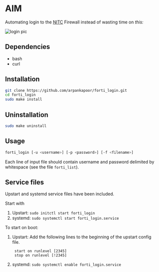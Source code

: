 # AIM

Automating login to the [NITC][nitc] Firewall instead of wasting time on *this:*

![login pic][login_pic]

## Dependencies

- bash
- curl

## Installation

~~~ bash
git clone https://github.com/arpankapoor/forti_login.git
cd forti_login
sudo make install
~~~

## Uninstallation

~~~ bash
sudo make uninstall
~~~

## Usage

~~~ bash
forti_login [-u <username>] [-p <password>] [-f <filename>]
~~~

Each line of input file should contain username and password delimited
by whitespace (see the file `forti_list`).

## Service files

Upstart and systemd service files have been included.

Start with

1. Upstart: `sudo initctl start forti_login`
2. systemd: `sudo systemctl start forti_login.service`

To start on boot:

1. Upstart: Add the following lines to the beginning of the upstart config file.

        start on runlevel [2345]
        stop on runlevel [!2345]

2. systemd: `sudo systemctl enable forti_login.service`

[nitc]: http://www.nitc.ac.in/
[login_pic]: https://i.imgur.com/qP1V15Y.png
